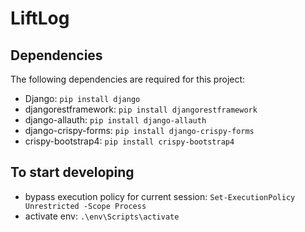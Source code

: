 # LiftLog

## Dependencies

The following dependencies are required for this project:

- Django: `pip install django`
- djangorestframework: `pip install djangorestframework`
- django-allauth: `pip install django-allauth`
- django-crispy-forms: `pip install django-crispy-forms`
- crispy-bootstrap4: `pip install crispy-bootstrap4`

## To start developing

- bypass execution policy for current session: `Set-ExecutionPolicy Unrestricted -Scope Process`
- activate env: `.\env\Scripts\activate`